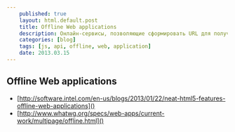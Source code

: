 ```yaml
---
    published: true
    layout: html.default.post
    title: Offline Web applications
    description: Онлайн-сервисы, позволяющие сформировать URL для получения favicon произвольного сайта
    categories: [blog]
    tags: [js, api, offline, web, application]
    date: 2013.03.15
---
```


## Offline Web applications
*   [http://software.intel.com/en-us/blogs/2013/01/22/neat-html5-features-offline-web-applications]()
*   [http://www.whatwg.org/specs/web-apps/current-work/multipage/offline.html]()